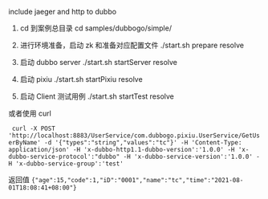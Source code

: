 include jaeger and http to dubbo
1. cd 到案例总目录
cd samples/dubbogo/simple/

2. 进行环境准备，启动 zk 和准备对应配置文件
./start.sh prepare resolve

3. 启动 dubbo server
./start.sh startServer resolve

4. 启动 pixiu 
./start.sh startPixiu resolve

5. 启动 Client 测试用例
./start.sh startTest resolve

或者使用 curl 

``` curl -X POST 'http://localhost:8883/UserService/com.dubbogo.pixiu.UserService/GetUserByName' -d '{"types":"string","values":"tc"}' -H 'Content-Type: application/json' -H 'x-dubbo-http1.1-dubbo-version':'1.0.0' -H 'x-dubbo-service-protocol':"dubbo" -H 'x-dubbo-service-version':'1.0.0' -H 'x-dubbo-service-group':'test'```

返回值 ``` {"age":15,"code":1,"iD":"0001","name":"tc","time":"2021-08-01T18:08:41+08:00"} ```
